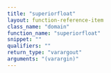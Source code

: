 ```yaml
---
title: "superiorfloat"
layout: function-reference-item
class_name: "domain"
function_name: "superiorfloat"
snippet: ""
qualifiers: ""
return_type: "varargout"
arguments: "(varargin)"
---
```


<pre class="help-text"></pre>